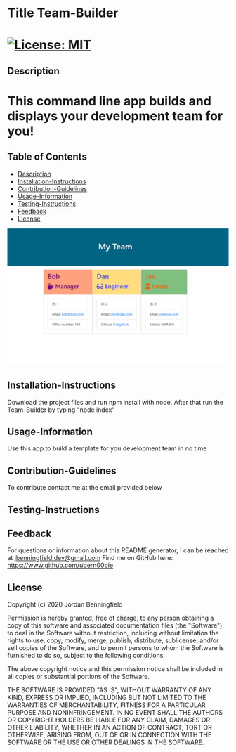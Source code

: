 
  # Title Team-Builder
 [![License: MIT](https://img.shields.io/badge/License-MIT-blue.svg)](https://opensource.org/licenses/MIT)
===========================================
  ## Description
  This command line app builds and displays your development team for you!
===========================================
  ## Table of Contents
  - [Description](#Description)
  - [Installation-Instructions](#Installation-Instructions)
  - [Contribution-Guidelines](#Contribution-Guidelines)
  - [Usage-Information](#Usage-Information)
  - [Testing-Instructions](#Testing-Instructions)
  - [Feedback](#Feedback)
  - [License](#License)

[![TEAM-BUILDER DEMO](./assets/demo.PNG)](https://drive.google.com/file/d/1rouo19pqr_pMupgbxbymYdtWBV8ZPm1s/view "Demo")

  ## Installation-Instructions
  Download the project files and run npm install with node. After that run the Team-Builder by typing "node index"

  ## Usage-Information
  Use this app to build a template for you development team in no time

  ## Contribution-Guidelines
  To contribute contact me at the email provided below

  ## Testing-Instructions

  ## Feedback 
  For questions or information about this README generator, I can be reached at jbenningfield.dev@gmail.com 
  Find me on GitHub here: https://www.github.com/ubern00bie
  
  ## License
  Copyright (c) 2020 Jordan Benningfield

Permission is hereby granted, free of charge, to any person obtaining a copy
of this software and associated documentation files (the "Software"), to deal
in the Software without restriction, including without limitation the rights
to use, copy, modify, merge, publish, distribute, sublicense, and/or sell
copies of the Software, and to permit persons to whom the Software is
furnished to do so, subject to the following conditions:

The above copyright notice and this permission notice shall be included in all
copies or substantial portions of the Software.

THE SOFTWARE IS PROVIDED "AS IS", WITHOUT WARRANTY OF ANY KIND, EXPRESS OR
IMPLIED, INCLUDING BUT NOT LIMITED TO THE WARRANTIES OF MERCHANTABILITY,
FITNESS FOR A PARTICULAR PURPOSE AND NONINFRINGEMENT. IN NO EVENT SHALL THE
AUTHORS OR COPYRIGHT HOLDERS BE LIABLE FOR ANY CLAIM, DAMAGES OR OTHER
LIABILITY, WHETHER IN AN ACTION OF CONTRACT, TORT OR OTHERWISE, ARISING FROM,
OUT OF OR IN CONNECTION WITH THE SOFTWARE OR THE USE OR OTHER DEALINGS IN THE
SOFTWARE.
